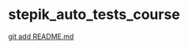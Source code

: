 # stepik_auto_tests_course
[git add README.md](https://stepik.org/lesson/187065/step/7?unit=161976)
